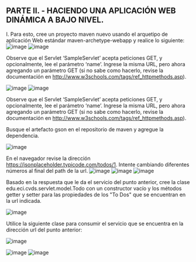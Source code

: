 

## PARTE II. - HACIENDO UNA APLICACIÓN WEB DINÁMICA A BAJO NIVEL.

I. Para esto, cree un proyecto maven nuevo usando el arquetipo de aplicación Web estándar maven-archetype-webapp y realice lo siguiente:
![image](https://user-images.githubusercontent.com/88836525/134454695-3b2d31a3-a35b-4e9d-ad99-ca2a87660c97.png)
![image](https://user-images.githubusercontent.com/88836525/134454722-3e592204-1f24-49e2-9799-b9b1a868f9f5.png)

Observe que el Servlet ‘SampleServlet’ acepta peticiones GET, y opcionalmente, lee el parámetro ‘name’. Ingrese la misma URL, pero ahora agregando un parámetro GET (si no sabe como hacerlo, revise la documentación en http://www.w3schools.com/tags/ref_httpmethods.asp).

![image](https://user-images.githubusercontent.com/88836525/134454811-adca36af-a7bb-471c-bed2-5cda67982306.png)
![image](https://user-images.githubusercontent.com/88836525/134454820-3601a266-c243-48e4-9aa0-3ea1aba6113e.png)




Observe que el Servlet ‘SampleServlet’ acepta peticiones GET, y opcionalmente, lee el parámetro ‘name’. Ingrese la misma URL, pero ahora agregando un parámetro GET (si no sabe como hacerlo, revise la documentación en http://www.w3schools.com/tags/ref_httpmethods.asp).

Busque el artefacto gson en el repositorio de maven y agregue la dependencia.

![image](https://user-images.githubusercontent.com/88836525/134454841-ebc90dc9-238b-4733-a1da-1d921d264358.png)


En el navegador revise la dirección https://jsonplaceholder.typicode.com/todos/1. Intente cambiando diferentes números al final del path de la url.
![image](https://user-images.githubusercontent.com/88836525/134454861-51d509ee-6ac3-4065-a01e-b6fd9ccdb5f5.png)
![image](https://user-images.githubusercontent.com/88836525/134454872-a8db3424-d89f-475b-bfdc-b803ffba0046.png)
![image](https://user-images.githubusercontent.com/88836525/134454881-7c34b21a-aae7-4e0a-b817-af4e0e1e358d.png)


Basado en la respuesta que le da el servicio del punto anterior, cree la clase edu.eci.cvds.servlet.model.Todo con un constructor vacío y los métodos getter y setter para las propiedades de los "To Dos" que se encuentran en la url indicada.

![image](https://user-images.githubusercontent.com/88836525/134454908-b6e50373-e906-4a31-addf-090186e68bb1.png)


Utilice la siguiente clase para consumir el servicio que se encuentra en la dirección url del punto anterior:

![image](https://user-images.githubusercontent.com/88836525/134454949-cb940eba-dd04-4c13-8d19-f2378417e2de.png)

![image](https://user-images.githubusercontent.com/88836525/134454968-4e5587e0-f9f6-4425-85de-8b04c5b63b7e.png)
![image](https://user-images.githubusercontent.com/88836525/134454975-4a530148-5dce-4e21-be2f-5d46cb394b7b.png)
